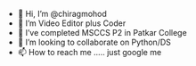 - 👋 Hi, I’m @chiragmohod
- 👀 I’m Video Editor plus Coder
- 🌱 I’ve completed MSCCS P2 in Patkar College
- 💞️ I’m looking to collaborate on Python/DS
- 📫 How to reach me ..... just google me

<!---
chiragmohod/chiragmohod is a ✨ special ✨ repository because its `README.md` (this file) appears on your GitHub profile.
You can click the Preview link to take a look at your changes.
--->
